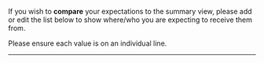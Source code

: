 If you wish to __compare__ your expectations to the summary view, please add or edit the list below to show where/who you are expecting to receive them from.

Please ensure each value is on an individual line.

---